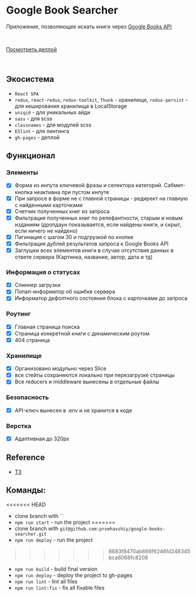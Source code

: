# Google Book Searcher

Приложение, позволяющее искать книги через [Google Books API](https://developers.google.com/books)

<br />

[Посмотреть деплой](https://proehavshiy.github.io/google-books-searcher/)

<br/>

## Экосистема
* `React SPA`
* `redux`, `react-redux`, `redux-toolkit`, `Thunk` - хранилище, `redux-persist` - для кеширования хранилища в LocalStorage
* `uniqid` -  для уникальных айди
* `sass` -  для scss
* `classnames` - для модулей scss
* `ESlint` - для линтинга
* `gh-pages` - деплой

## Функционал
### Элементы
- [x] Форма из инпута ключевой фразы и селектора категорий. Сабмит-кнопка неактивна при пустом инпуте
- [x] При запросе в форме не с главной страницы - редирект на главную с найденными карточками
- [x] Счетчик полученных книг из запроса
- [x] Фильтрация полученных книг по релефантности, старым и новым изданиям (дропдаун показывается, если найдены книги, и скрыт, если ничего не найдено)
- [x] Пагинация с шагом 30 и подгрузкой по кнопке
- [x] Фильтрация дублей результатов запроса к Google Books API
- [x] Заглушки всех элементов книги в случае отсутствия данных в ответе сервера (Картинка, название, автор, дата и тд)
### Информация о статусах 
- [x] Спиннер загрузки
- [x] Попап-информатор об ошибке сервера
- [x] Информатор дефолтного состояния блока с карточками до запроса 
### Роутинг
- [x] Главная страница поиска
- [x] Страница конкретной книги с динамическим роутом
- [x] 404 страница
### Хранилище
- [x] Организовано модульно через Slice
- [x] все стейты сохраняются локально при перезагрузке страницы
- [x] Все reducers и middleware вынесены в отдельные файлы
### Безопасность
- [x] API-ключ вынесен в .env и не хранится в коде
### Верстка
- [x] Адаптивная до 320px

## Reference
* [ТЗ](https://github.com/fugr-ru/frontend-javascript-test-2)

## Команды:
<<<<<<< HEAD
* clone branch with ``
* `npm run start` - run the project
=======
* clone branch with `git@github.com:proehavshiy/google-books-searcher.git`
* `npm run deploy` - run the project
>>>>>>> 8683f8470ab866f6246fd248345bca6068fc8208
* `npm run build` - build final version
* `npm run deploy` - deploy the project to gh-pages
* `npm run lint` - lint all files
* `npm run lint:fix` - fix all fixable files
